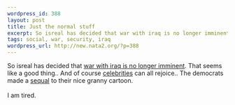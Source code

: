 ```yaml
--- 
wordpress_id: 388
layout: post
title: Just the normal stuff
excerpt: So isreal has decided that war with iraq is no longer imminent. That seems like a good thing.. And of course celebrities can all rejoice.. The democrats made a sequal to their nice granny cartoo...
tags: social, war, security, iraq
wordpress_url: http://new.nata2.org/?p=388
---
```

So isreal has decided that <a href="http://www.worldtribune.com/worldtribune/breaking_10.html">war with iraq is no longer imminent</a>. That seems like a good thing.. And of course <a href="http://www.opinionjournal.com/taste/?id=110002561">celebrities</a> can all rejoice.. The democrats made a <a href="http://www.democrats.org/social_insecurity/sequel.html">sequal</a> to their nice granny cartoon.<br/><br/>I am tired.
